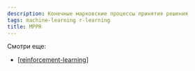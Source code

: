 ```yaml
---
description: Конечные марковские процессы принятия решения
tags: machine-learning r-learning
title: MPPR
---
```


Смотри еще:

- [[reinforcement-learning]]

[//begin]: # "Autogenerated link references for markdown compatibility"
[reinforcement-learning]: ../lists/reinforcement-learning "Reinforcement learning"
[//end]: # "Autogenerated link references"